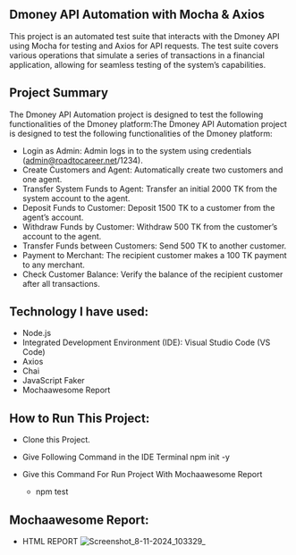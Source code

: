 ## Dmoney API Automation with Mocha & Axios
This project is an automated test suite that interacts with the Dmoney API using Mocha for testing and Axios for API requests. The test suite covers various operations that simulate a series of transactions in a financial application, allowing for seamless testing of the system’s capabilities.

## Project Summary
The Dmoney API Automation project is designed to test the following functionalities of the Dmoney platform:The Dmoney API Automation project is designed to test the following functionalities of the Dmoney platform:
- Login as Admin: Admin logs in to the system using credentials (admin@roadtocareer.net/1234).
- Create Customers and Agent: Automatically create two customers and one agent.
- Transfer System Funds to Agent: Transfer an initial 2000 TK from the system account to the agent.
- Deposit Funds to Customer: Deposit 1500 TK to a customer from the agent’s account.
- Withdraw Funds by Customer: Withdraw 500 TK from the customer’s account to the agent.
- Transfer Funds between Customers: Send 500 TK to another customer.
- Payment to Merchant: The recipient customer makes a 100 TK payment to any merchant.
- Check Customer Balance: Verify the balance of the recipient customer after all transactions.

## Technology I have used:
- Node.js
- Integrated Development Environment (IDE): Visual Studio Code (VS Code)
- Axios
- Chai
- JavaScript Faker
- Mochaawesome Report

## How to Run This Project:
- Clone this Project.
- Give Following Command in the IDE Terminal
  npm init -y

- Give this Command For Run Project With Mochaawesome Report
  - npm test

## Mochaawesome Report:
- HTML REPORT
   ![Screenshot_8-11-2024_103329_](https://github.com/user-attachments/assets/3ae96c0e-632d-4027-881f-a2d2ec3fdbb8)


